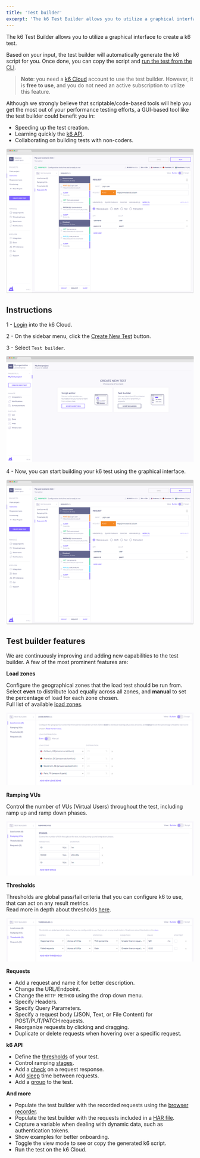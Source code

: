 ```yaml
---
title: 'Test builder'
excerpt: 'The k6 Test Builder allows you to utilize a graphical interface to create a k6 test.'
---
```


The k6 Test Builder allows you to utilize a graphical interface to create a k6 test.

Based on your input, the test builder will automatically generate the k6 script for you. Once done, you can copy the script and [run the test from the CLI](/getting-started/running-k6).

> **Note**: you need a [k6 Cloud](/cloud) account to use the test builder. However, it is **free to use**, and you do not need an active subscription to utilize this feature.

Although we strongly believe that scriptable/code-based tools will help you get the most out of your performance testing efforts, a GUI-based tool like the test builder could benefit you in:

- Speeding up the test creation.
- Learning quickly the [k6 API](/javascript-api).
- Collaborating on building tests with non-coders.

![k6 Test Builder](images/test-builder-ui.png)

## Instructions

1 - [Login](https://app.k6.io/account/login) into the k6 Cloud.

2 - On the sidebar menu, click the [Create New Test](https://app.k6.io/tests/new) button.

3 - Select `Test builder`.

![k6 Test Builder](images/k6-create-new-test.png)

4 - Now, you can start building your k6 test using the graphical interface.

![k6 Test Builder](images/test-builder-ui.png)

## Test builder features

We are continuously improving and adding new capabilities to the test builder. A few of the most prominent features are:

**Load zones**

Configure the geographical zones that the load test should be run from. Select **even** to distribute load equally across all zones, and **manual** to set the percentage of load for each zone chosen.  
Full list of available [load zones](/cloud/creating-and-running-a-test/cloud-tests-from-the-cli#list-of-supported-load-zones).

![Test Builder - Load Zones UI](images/load-zones.png)

**Ramping VUs**

Control the number of VUs (Virtual Users) throughout the test, including ramp up and ramp down phases.  

![Test Builder - Ramping VUs UI](images/ramping-vus.png)

**Thresholds**

Thresholds are global pass/fail criteria that you can configure k6 to use, that can act on any result metrics.  
Read more in depth about thresholds [here](/using-k6/thresholds/).

![Test Builder - Thresholds UI](images/thresholds.png)

**Requests**

- Add a request and name it for better description.
- Change the URL/Endpoint.
- Change the `HTTP METHOD` using the drop down menu.
- Specify Headers.
- Specify Query Parameters.
- Specify a request body (JSON, Text, or File Content) for POST/PUT/PATCH requests.
- Reorganize requests by clicking and dragging.
- Duplicate or delete requests when hovering over a specific request.

**k6 API**

- Define the [thresholds](/using-k6/thresholds) of your test.
- Control ramping [stages](/using-k6/options#stages).
- Add a [check](/javascript-api/k6/check-val-sets-tags) on a request response.
- Add [sleep](/javascript-api/k6/sleep-t) time between requests.
- Add a [group](/javascript-api/k6/group-name-fn) to the test.

**And more**

- Populate the test builder with the recorded requests using the [browser recorder](/test-authoring/recording-a-session/browser-recorder).
- Populate the test builder with the requests included in a [HAR file](<https://en.wikipedia.org/wiki/HAR_(file_format)>).
- Capture a variable when dealing with dynamic data, such as authentication tokens.
- Show examples for better onboarding.
- Toggle the view mode to see or copy the generated k6 script.
- Run the test on the k6 Cloud.
